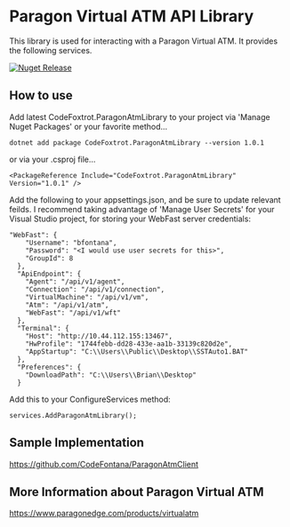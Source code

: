 # Paragon Virtual ATM API Library
This library is used for interacting with a Paragon Virtual ATM.  It provides the following services.

[![Nuget Release](https://img.shields.io/nuget/v/CodeFoxtrot.ParagonAtmLibrary?style=for-the-badge)](https://www.nuget.org/packages/CodeFoxtrot.ParagonAtmLibrary/)

## How to use
Add latest CodeFoxtrot.ParagonAtmLibrary to your project via 'Manage Nuget Packages' or your favorite method...

```
dotnet add package CodeFoxtrot.ParagonAtmLibrary --version 1.0.1
```

or via your .csproj file...

```
<PackageReference Include="CodeFoxtrot.ParagonAtmLibrary" Version="1.0.1" />
```

Add the following to your appsettings.json, and be sure to update relevant feilds. I recommend taking advantage of 'Manage User Secrets' for your Visual Studio project, for storing your WebFast server credentials:
```
"WebFast": {
    "Username": "bfontana",
    "Password": "<I would use user secrets for this>",
    "GroupId": 8
  },
  "ApiEndpoint": {
    "Agent": "/api/v1/agent",
    "Connection": "/api/v1/connection",
    "VirtualMachine": "/api/v1/vm",
    "Atm": "/api/v1/atm",
    "WebFast": "/api/v1/wft"
  },
  "Terminal": {
    "Host": "http://10.44.112.155:13467",
    "HwProfile": "1744febb-dd28-433e-aa1b-33139c820d2e",
    "AppStartup": "C:\\Users\\Public\\Desktop\\SSTAuto1.BAT"
  },
  "Preferences": {
    "DownloadPath": "C:\\Users\\Brian\\Desktop"
  }
```

Add this to your ConfigureServices method:

```
services.AddParagonAtmLibrary();
```

## Sample Implementation
https://github.com/CodeFontana/ParagonAtmClient

## More Information about Paragon Virtual ATM
https://www.paragonedge.com/products/virtualatm

